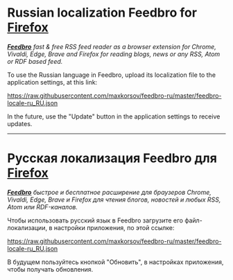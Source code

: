 # Russian localization Feedbro for [Firefox](https://addons.mozilla.org/en-GB/firefox/addon/feedbroreader/ "Go to extension page")

***[Feedbro](https://nodetics.com/feedbro/  "Project homepage")*** *fast & free RSS feed reader as a browser extension for Chrome, Vivaldi, Edge, Brave and Firefox for reading blogs, news or any RSS, Atom or RDF based feed.*

To use the Russian language in Feedbro, upload its localization file to the application settings, at this link:

https://raw.githubusercontent.com/maxkorsov/feedbro-ru/master/feedbro-locale-ru_RU.json

In the future, use the "Update" button in the application settings to receive updates.

----

# Русская локализация Feedbro для [Firefox](https://addons.mozilla.org/ru/firefox/addon/feedbroreader/ "Перейти на страницу расширения")

***[Feedbro](https://nodetics.com/feedbro/  "Перейти на страницу проекта")*** *быстрое и бесплатное расширение для браузеров Chrome, Vivaldi, Edge, Brave и Firefox для чтения блогов, новостей и любых RSS, Atom или RDF-каналов.*

Чтобы использовать русский язык в Feedbro загрузите его файл-локализации, в настройки приложения, по этой ссылке:

https://raw.githubusercontent.com/maxkorsov/feedbro-ru/master/feedbro-locale-ru_RU.json

В будущем пользуйтесь кнопкой "Обновить", в настройках приложения, чтобы получать обновления.
